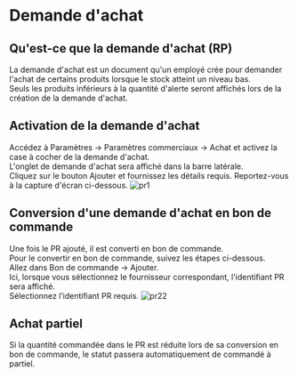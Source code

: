 # Demande d'achat

## Qu'est-ce que la demande d'achat (RP)

La demande d'achat est un document qu'un employé crée pour demander l'achat de certains produits lorsque le stock atteint un niveau bas.<br>
Seuls les produits inférieurs à la quantité d'alerte seront affichés lors de la création de la demande d'achat.  

## Activation de la demande d'achat

Accédez à Paramètres -> Paramètres commerciaux -> Achat et activez la case à cocher de la demande d'achat.<br>
L'onglet de demande d'achat sera affiché dans la barre latérale.<br>
Cliquez sur le bouton Ajouter et fournissez les détails requis. Reportez-vous à la capture d'écran ci-dessous. 
![pr1](/purchases/pr1-1024x498.png)

## Conversion d'une demande d'achat en bon de commande

Une fois le PR ajouté, il est converti en bon de commande.<br>
Pour le convertir en bon de commande, suivez les étapes ci-dessous.<br>
Allez dans Bon de commande -> Ajouter.<br>
Ici, lorsque vous sélectionnez le fournisseur correspondant, l'identifiant PR sera affiché.<br>
Sélectionnez l’identifiant PR requis. 
![pr22](/purchases/pr22-1024x498.png)

## Achat partiel

Si la quantité commandée dans le PR est réduite lors de sa conversion en bon de commande, le statut passera automatiquement de commandé à partiel. 